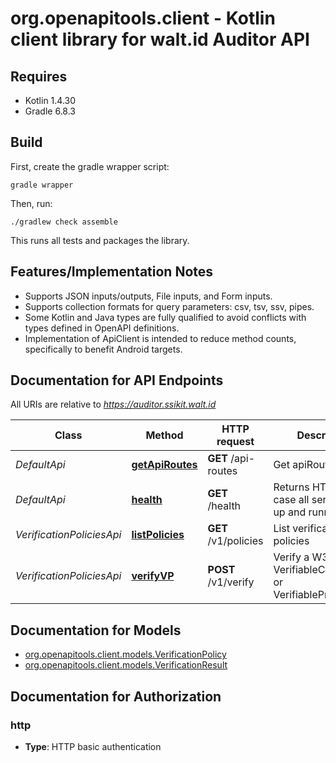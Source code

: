 # org.openapitools.client - Kotlin client library for walt.id Auditor API

## Requires

* Kotlin 1.4.30
* Gradle 6.8.3

## Build

First, create the gradle wrapper script:

```
gradle wrapper
```

Then, run:

```
./gradlew check assemble
```

This runs all tests and packages the library.

## Features/Implementation Notes

* Supports JSON inputs/outputs, File inputs, and Form inputs.
* Supports collection formats for query parameters: csv, tsv, ssv, pipes.
* Some Kotlin and Java types are fully qualified to avoid conflicts with types defined in OpenAPI definitions.
* Implementation of ApiClient is intended to reduce method counts, specifically to benefit Android targets.

<a name="documentation-for-api-endpoints"></a>
## Documentation for API Endpoints

All URIs are relative to *https://auditor.ssikit.walt.id*

Class | Method | HTTP request | Description
------------ | ------------- | ------------- | -------------
*DefaultApi* | [**getApiRoutes**](docs/DefaultApi.md#getapiroutes) | **GET** /api-routes | Get apiRoutes
*DefaultApi* | [**health**](docs/DefaultApi.md#health) | **GET** /health | Returns HTTP 200 in case all services are up and running
*VerificationPoliciesApi* | [**listPolicies**](docs/VerificationPoliciesApi.md#listpolicies) | **GET** /v1/policies | List verification policies
*VerificationPoliciesApi* | [**verifyVP**](docs/VerificationPoliciesApi.md#verifyvp) | **POST** /v1/verify | Verify a W3C VerifiableCredential or VerifiablePresentation


<a name="documentation-for-models"></a>
## Documentation for Models

 - [org.openapitools.client.models.VerificationPolicy](docs/VerificationPolicy.md)
 - [org.openapitools.client.models.VerificationResult](docs/VerificationResult.md)


<a name="documentation-for-authorization"></a>
## Documentation for Authorization

<a name="http"></a>
### http

- **Type**: HTTP basic authentication

